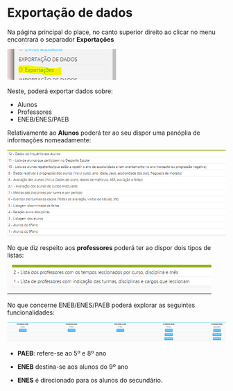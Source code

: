 ﻿# Exportação de dados

Na página principal do place, no canto superior direito ao clicar no menu encontrará o separador **Exportações**

![Exportações](../../images/Place21/Alunos/exportações.PNG)

Neste, poderá exportar dados sobre:

- Alunos
- Professores
- ENEB/ENES/PAEB

Relativamente ao **Alunos** poderá ter ao seu dispor uma panóplia de informações nomeadamente: 

![Exportacoesalunos](../../images/Place21/Alunos/Exportacoesalunos.PNG)


No que diz respeito aos **professores** poderá ter ao dispor dois tipos de listas:

![Exportacoesprof](../../images/Place21/Alunos/exportacoesprof.PNG)

No que concerne ENEB/ENES/PAEB poderá explorar as seguintes funcionalidades:

![Ficheirosnotas](../../images/Place21/Alunos/ficheirosnotas.PNG)

 - **PAEB**: refere-se ao 5º e 8º ano
 
 - **ENEB** destina-se aos alunos do 9º ano 
 
 - **ENES** é direcionado para os alunos do secundário. 

